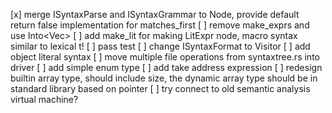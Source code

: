 
[x] merge ISyntaxParse and ISyntaxGrammar to Node, provide default return false implementation for matches_first
[ ] remove make_exprs and use Into<Vec<Expr>>
[ ] add make_lit for making LitExpr node, macro syntax similar to lexical t!
[ ] pass test
[ ] change ISyntaxFormat to Visitor
[ ] add object literal syntax
[ ] move multiple file operations from syntaxtree.rs into driver
[ ] add simple enum type
[ ] add take address expression
[ ] redesign builtin array type, should include size, the dynamic array type should be in standard library based on pointer
[ ] try connect to old semantic analysis virtual machine?
